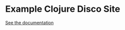 # Example Clojure Disco Site

[See the documentation](https://docs.letsdisco.dev/deployment-guides/clojure)
